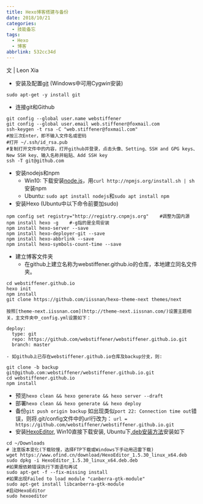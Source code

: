 ```yaml
---
title: Hexo博客搭建与备份
date: 2018/10/21
categories:
  - 技能备忘
tags:
  - Hexo
  - 博客
abbrlink: 532cc34d
---
```


文 | Leon Xia

- 安装及配置[git](git-scm.com) (Windows中可用Cygwin安装)
```
sudo apt-get -y install git
```

<!--more-->

- 连接git和Github
```
git config --global user.name webstiffener
git config --global user.email web.stiffener@foxmail.com 
ssh-keygen -t rsa -C "web.stiffener@foxmail.com"
#按三次Enter，即不输入文件名或密码
#打开 ~/.ssh/id_rsa.pub
#复制打开文件中的内容，打开github并登录，点击头像、Setting、SSH and GPG keys、New SSH key、输入名称并粘贴、Add SSH key
ssh -T git@github.com
```
- 安装nodejs和npm
    - Win10: 下载安装[node.js](nodejs.org)，用`curl http://npmjs.org/install.sh | sh`安装npm
    - Ubuntu: `sudo apt install nodejs`和`sudo apt install npm`
- 安装Hexo (Ubuntu中以下命令前要加sudo)
```shell
npm config set registry="http://registry.cnpmjs.org"    #调整为国内源
npm install hexo -g    #-g指的是全局安装
npm install hexo-server --save
npm install hexo-deployer-git --save
npm install hexo-abbrlink --save
npm install hexo-symbols-count-time --save
```
- 建立博客文件夹
    - 在github上建立名称为webstiffener.github.io的仓库，本地建立同名文件夹。
```
cd webstiffener.github.io
hexo init
npm install
git clone https://github.com/iissnan/hexo-theme-next themes/next
```
    按照[theme-next.iissnan.com](http://theme-next.iissnan.com/)设置主题相关，主文件夹中_config.yml设置如下：
```
deploy:
  type: git
  repo: https://github.com/webstiffener/webstiffener.github.io.git
  branch: master
```
    - 如github上已存在webstiffener.github.io仓库及backup分支，则:
```shell
git clone -b backup git@github.com:webstiffener/webstiffener.github.io.git
cd webstiffener.github.io
npm install
``` 
- 预览`hexo clean && hexo generate && hexo server --draft` 
- 部署`hexo clean && hexo generate && hexo deploy`
- 备份`git push origin backup`
如出现类似`port 22: Connection time out`错误，则将.git/config文件中的url行改为：
`url = https://github.com/webstiffener/webstiffener.github.io.git`
- 安装[HexoEditor](https://github.com/zhuzhuyule/HexoEditor/releases), Win10直接下载安装, Ubuntu下[.deb安装方法](https://blog.csdn.net/qwdafedv/article/details/77836137)安装如下
```Shell
cd ~/Downloads
# 注意版本变化(下载较慢，选择FTP下载或Windows下手动用迅雷下载)
wget https://www.ofind.cn/download/HexoEditor_1.5.30_linux_x64.deb
sudo dpkg -i HexoEditor_1.5.30_linux_x64.deb.deb
#如果报依赖错误执行下面语句再试
sudo apt-get -f --fix-missing install
#如果出现Failed to load module "canberra-gtk-module"
sudo apt-get install libcanberra-gtk-module
#启动HexoEditor
sudo hexoeditor
```


